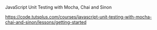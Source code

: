 JavaScript Unit Testing with Mocha, Chai and Sinon

https://code.tutsplus.com/courses/javascript-unit-testing-with-mocha-chai-and-sinon/lessons/getting-started


